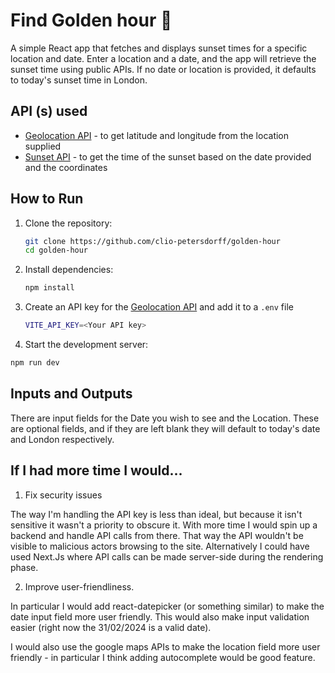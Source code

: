 # Find Golden hour 🌅
A simple React app that fetches and displays sunset times for a specific location and date. Enter a location and a date, and the app will retrieve the sunset time using public APIs. If no date or location is provided, it defaults to today's sunset time in London.

## API (s) used
* [Geolocation API](https://geocode.maps.co) - to get latitude and longitude from the location supplied
* [Sunset API](https://sunrise-sunset.org/api) - to get the time of the sunset based on the date provided and the coordinates

## How to Run

1. Clone the repository:
   ```bash
   git clone https://github.com/clio-petersdorff/golden-hour
   cd golden-hour
   ```
2. Install dependencies:
   ```bash
   npm install
   ```
4. Create an API key for the [Geolocation API](https://geocode.maps.co) and add it to a `.env` file
   ```bash
   VITE_API_KEY=<Your API key>
   ```
6. Start the development server:
  ```bash
  npm run dev
  ```

## Inputs and Outputs
There are input fields for the Date you wish to see and the Location. These are optional fields, and if they are left blank they will default to today's date and London respectively.

## If I had more time I would... 

1. Fix security issues

The way I'm handling the API key is less than ideal, but because it isn't sensitive it wasn't a priority to obscure it. With more time I would spin up a backend and handle API calls from there. That way the API wouldn't be visible to malicious actors browsing to the site. Alternatively I could have used Next.Js where API calls can be made server-side during the rendering phase. 

2. Improve user-friendliness.

In particular I would add react-datepicker (or something similar) to make the date input field more user friendly. This would also make input validation easier (right now the 31/02/2024 is a valid date).

I would also use the google maps APIs to make the location field more user friendly - in particular I think adding autocomplete would be good feature.


